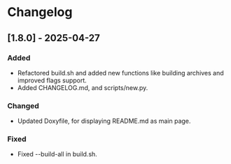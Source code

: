 # Changelog

## [1.8.0] - 2025-04-27
### Added
- Refactored build.sh and added new functions like building archives and improved flags support.
- Added CHANGELOG.md, and scripts/new.py.
### Changed
- Updated Doxyfile, for displaying README.md as main page.
### Fixed
- Fixed --build-all in build.sh.